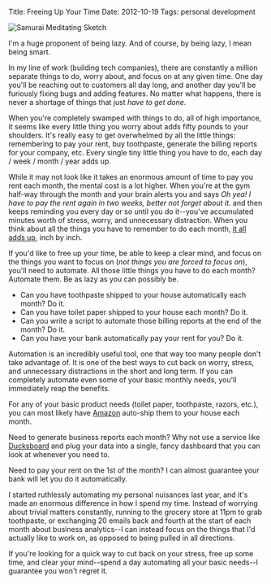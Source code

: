 Title: Freeing Up Your Time
Date: 2012-10-19
Tags: personal development


![Samurai Meditating Sketch][]


I'm a huge proponent of being lazy.  And of course, by being lazy, I mean being
smart.

In my line of work (building tech companies), there are constantly a million
separate things to do, worry about, and focus on at any given time.  One day
you'll be reaching out to customers all day long, and another day you'll be
furiously fixing bugs and adding features.  No matter what happens, there is
never a shortage of things that just *have to get done*.

When you're completely swamped with things to do, all of high importance, it
seems like every little thing you worry about adds fifty pounds to your
shoulders.  It's really easy to get overwhelmed by all the little things:
remembering to pay your rent, buy toothpaste, generate the billing reports for
your company, etc.  Every single tiny little thing you have to do, each day /
week / month / year adds up.

While it may not look like it takes an enormous amount of time to pay you rent
each month, the mental cost is a lot higher.  When you're at the gym half-way
through the month and your brain alerts you and says *Oh yea!  I have to pay
the rent again in two weeks, better not forget about it.* and then keeps
reminding you every day or so until you do it--you've accumulated minutes worth
of stress, worry, and unnecessary distraction.  When you think about all the
things you have to remember to do each month, [it all adds up][], inch by inch.

If you'd like to free up your time, be able to keep a clear mind, and focus on
the things you want to focus on (*not things you are forced to focus on*),
you'll need to automate.  All those little things you have to do each month?
Automate them.  Be as lazy as you can possibly be.

-   Can you have toothpaste shipped to your house automatically each month?  Do
    it.
-   Can you have toilet paper shipped to your house each month?  Do it.
-   Can you write a script to automate those billing reports at the end of the
    month?  Do it.
-   Can you have your bank automatically pay your rent for you?  Do it.

Automation is an incredibly useful tool, one that way too many people don't
take advantage of.  It is one of the best ways to cut back on worry, stress,
and unnecessary distractions in the short and long term.  If you can completely
automate even some of your basic monthly needs, you'll immediately reap the
benefits.

For any of your basic product needs (toilet paper, toothpaste, razors, etc.),
you can most likely have [Amazon][] auto-ship them to your house each month.

Need to generate business reports each month?  Why not use a service like
[Ducksboard][] and plug your data into a single, fancy dashboard that you can
look at whenever you need to.

Need to pay your rent on the 1st of the month?  I can almost guarantee your
bank will let you do it automatically.

I started ruthlessly automating my personal nuisances last year, and it's made
an enormous difference in how I spend my time.  Instead of worrying about
trivial matters constantly, running to the grocery store at 11pm to grab
toothpaste, or exchanging 20 emails back and fourth at the start of each month
about business analytics--I can instead focus on the things that I'd actually
like to work on, as opposed to being pulled in all directions.

If you're looking for a quick way to cut back on your stress, free up some
time, and clear your mind--spend a day automating all your basic needs--I
guarantee you won't regret it.


  [Samurai Meditating Sketch]: |filename|/images/2012/samurai-meditating-sketch.png "Samurai Meditating"
  [it all adds up]: http://www.youtube.com/watch?v=WO4tIrjBDkk "Inches Speech"
  [Amazon]: http://www.amazon.com/?_encoding=UTF8&camp=1789&creative=390957&linkCode=ur2&tag=rdegges-20 "Amazon"
  [Ducksboard]: http://ducksboard.com/ "Ducksboard"
